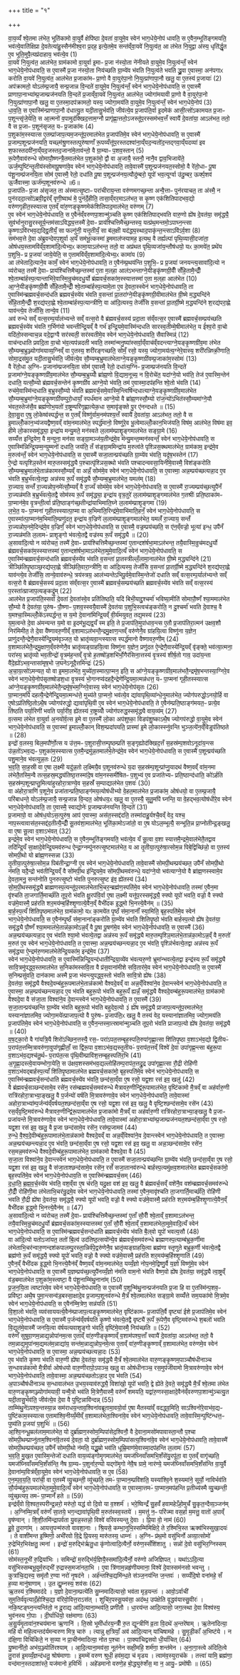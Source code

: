 +++
title = "१"

+++


  
वा॒य॒व्यँ॑ श्वे॒तमा ल॑भेत॒ भूति॑कामो वा॒युर्वै क्षेपि॑ष्ठा दे॒वता॑ वा॒युमे॒व स्वेन॑ भाग॒धेये॒नोप॑ धावति॒ स ए॒वैन॒म्भूति॑ङ्गमयति॒ भव॑त्ये॒वाति॑क्षिप्रा दे॒वतेत्या॑हु॒स्सैन॑मीश्व॒रा प्र॒दह॒ इत्ये॒तमे॒व सन्त॑व्ँवा॒यवे॑ नि॒युत्व॑त॒ आ ल॑भेत नि॒युद्वा अ॑स्य॒ धृति॑र्द्धृ॒त ए॒व भूति॒मुपै॒त्यप्र॑दाहाय॒ भव॑त्ये॒व (1)  
वा॒यवे॑ नि॒युत्व॑त॒ आल॑भेत॒ ग्राम॑कामो वा॒युर्वा इ॒माᳶ प्र॒जा न॑स्यो॒ता ने॑नीयते वा॒युमे॒व नि॒युत्व॑न्तँ॒ स्वेन॑ भाग॒धेये॒नोप॑धावति॒ स ए॒वास्मै॑ प्र॒जा न॑स्यो॒ता निय॑च्छति ग्रा॒म्ये॑व भ॑वति नि॒युत्व॑ते भवति द्ध्रु॒वा ए॒वास्मा॒ अन॑पगाᳵ करोति वा॒यवे॑ नि॒युत्व॑त॒ आल॑भेत प्र॒जाका॑मᳶ प्रा॒णो वै वा॒युर॑पा॒नो नि॒युत्प्रा॑णापा॒नौ खलु॒ वा ए॒तस्य॑ प्र॒जायाः॑ (2)  
अप॑क्रामतो॒ योऽल॑म्प्र॒जायै॒ सन्प्र॒जान्न वि॒न्दते॑ वा॒युमे॒व नि॒युत्व॑न्तँ॒ स्वेन॑ भाग॒धेये॒नोप॑धावति॒ स ए॒वास्मै॑ प्राणापा॒नाभ्या॑म्प्र॒जाम्प्रज॑नयति वि॒न्दते॑ प्र॒जाव्ँवा॒यवे॑ नि॒युत्व॑त॒ आल॑भेत॒ ज्योगा॑मयावी प्रा॒णो वै वा॒युर॑पा॒नो नि॒युत्प्रा॑णापा॒नौ खलु॒ वा ए॒तस्मा॒दप॑क्रामतो॒ यस्य॒ ज्योगा॒मय॑ति वा॒युमे॒व नि॒युत्व॑न्तँ॒ स्वेन॑ भाग॒धेये॒नोप॑ (3)  
धा॒व॒ति॒ स ए॒वास्मि॑न्प्राणापा॒नौ द॑धात्यु॒त यदी॒तासु॒र्भव॑ति॒ जीव॑त्ये॒व प्र॒जाप॑ति॒र्वा इ॒दमेक॑ आसी॒त्सो॑ऽकामयत प्र॒जाᳶ प॒शून्त्सृ॑जे॒येति॒ स आ॒त्मनो॑ व॒पामुद॑क्खिद॒त्ताम॒ग्नौ प्रागृ॑ह्णा॒त्ततो॒ऽजस्तू॑प॒रस्सम॑भव॒त्तँ स्वायै॑ दे॒वता॑या॒ आऽल॑भत॒ ततो॒ वै स प्र॒जाᳶ प॒शून॑सृजत॒ यᳶ प्र॒जाका॑मः (4)  
प॒शुका॑म॒स्स्यात्स ए॒तम्प्रा॑जाप॒त्यम॒जन्तू॑प॒रमाल॑भेत प्र॒जाप॑तिमे॒व स्वेन॑ भाग॒धेये॒नोप॑धावति॒ स ए॒वास्मै॑ प्र॒जाम्प॒शून्प्रज॑नयति॒ यच्छ्म॑श्रु॒णस्तत्पुरु॑षाणाँ रू॒पय्यँत्तू॑प॒रस्तदश्वा॑ना॒य्ँयद॒न्यतो॑द॒न्तद्गवा॒य्ँयदव्या॑ इव श॒फास्तदवी॑ना॒य्ँयद॒जस्तद॒जाना॑मे॒ताव॑न्तो॒ वै ग्रा॒म्याᳶ प॒शव॒स्तान् (5)  
रू॒पेणै॒वाव॑रुन्धे सोमापौ॒ष्णन्त्रै॒तमाल॑भेत प॒शुका॑मो॒ द्वौ वा अ॒जायै॒ स्तनौ॒ नानै॒व द्वाव॒भिजाये॑ते॒ ऊर्ज॒म्पुष्टि॑न्तृ॒तीय॑स्सोमापू॒षणा॑वे॒व स्वेन॑ भाग॒धेये॒नोप॑धावति॒ तावे॒वास्मै॑ प॒शून्प्रज॑नयत॒स्सोमो॒ वै रे॑तो॒धाᳶ पू॒षा प॑शू॒नाम्प्र॑जनयि॒ता सोम॑ ए॒वास्मै॒ रेतो॒ दधा॑ति पू॒षा प॒शून्प्रज॑नय॒त्यौदु॑म्बरो॒ यूपो॑ भव॒त्यूर्ग्वा उ॑दु॒म्बर॒ ऊर्क्प॒शव॑ ऊ॒र्जैवास्मा॒ ऊर्ज॑म्प॒शूनव॑रुन्धे ॥6॥  
प्र॒जाप॑तिᳶ प्र॒जा अ॑सृजत॒ ता अ॑स्मात्सृ॒ष्टाᳶ परा॑चीराय॒न्ता वरु॑णमगच्छ॒न्ता अन्वै॒त्ताᳶ पुन॑रयाचत॒ ता अ॑स्मै॒ न पुन॑रददा॒त्सो॑ऽब्रवी॒द्वर॑व्ँ वृणी॒ष्वाथ॑ मे॒ पुन॑र्दे॒हीति॒ तासा॒व्ँवर॒माऽल॑भत॒ स कृ॒ष्ण एक॑शितिपादभव॒द्यो वरु॑णगृहीत॒स्स्यात्स ए॒तव्ँ वा॑रु॒णङ्कृ॒ष्णमेक॑शितिपाद॒माल॑भेत॒ वरु॑णम् (7)  
ए॒व स्वेन॑ भाग॒धेये॒नोप॑धावति॒ स ए॒वैन॑व्ँवरुणपा॒शान्मु॑ञ्चति कृ॒ष्ण एक॑शितिपाद्भवति वारु॒णो ह्ये॑ष दे॒वत॑या॒ समृ॑द्ध्यै॒ सुव॑र्भानुरासु॒रस्सूर्य॒न्तम॑साऽविद्ध्य॒त्तस्मै॑ दे॒वाᳶ प्राय॑श्चित्तिमैच्छ॒न्तस्य॒ यत्प्र॑थ॒मन्तमो॒ऽपाघ्न॒न्त्सा कृ॒ष्णाऽवि॑रभव॒द्यद्द्वि॒तीयँ॒ सा फल्गु॑नी॒ यत्तृ॒तीयँ॒ सा ब॑ल॒क्षी यद॑द्ध्य॒स्थाद॒पाकृ॑न्त॒न्त्साऽवि॑ऽर्व॒शा (8)  
सम॑भव॒त्ते दे॒वा अ॑ब्रुवन्देवप॒शुर्वा अ॒यँ सम॑भू॒त्कस्मा॑ इ॒ममाल॑प्स्यामह॒ इत्यथ॒ वै तर्ह्यल्पा॑ पृथि॒व्यासी॒दजा॑ता॒ ओष॑धय॒स्तामवि॑व्ँव॒शामा॑दि॒त्येभ्य॒ᳵ कामा॒याऽल॑भन्त॒ ततो॒ वा अप्र॑थत पृथि॒व्यजा॑य॒न्तौष॑धयो॒ यᳵ का॒मये॑त॒ प्रथे॑य प॒शुभि॒ᳶ प्र प्र॒जया॑ जाये॒येति॒ स ए॒तामवि॑व्ँव॒शामा॑दि॒त्येभ्य॒ᳵ कामा॑य (9)  
आ ल॑भेतादि॒त्याने॒व कामँ॒ स्वेन॑ भाग॒धेये॒नोप॑धावति॒ त ए॒वैन॑म्प्र॒थय॑न्ति प॒शुभि॒ᳶ प्र प्र॒जया॑ जनयन्त्य॒सावा॑दि॒त्यो न व्य॑रोचत॒ तस्मै॑ दे॒वाᳶ प्राय॑श्चित्तिमैच्छ॒न्तस्मा॑ ए॒ता म॒ल्‌हा आल॑ऽभन्ताग्ने॒यीङ्कृ॑ष्णग्री॒वीँ सँ॑हि॒तामै॒न्द्रीँ श्वे॒ताम्बा॑र्हस्प॒त्यान्ताभि॑रे॒वास्मि॒न्रुच॑मदधु॒र्यो ब्र॑ह्मवर्च॒सका॑म॒स्स्यात्तस्मा॑ ए॒ता म॒ल्‌हा आल॑भेत (10)  
आ॒ग्ने॒यीङ्कृ॑ष्णग्री॒वीँ सँ॑हि॒तामै॒न्द्रीँ श्वे॒ताम्बा॑र्हस्प॒त्यामे॒ता ए॒व दे॒वता॒स्स्वेन॑ भाग॒धेये॒नोप॑धावति॒ ता ए॒वास्मि॑न्ब्रह्मवर्च॒सन्द॑धति ब्रह्मवर्च॒स्ये॑व भ॑वति व॒सन्ता॑ प्रा॒तरा॑ग्ने॒यीङ्कृ॑ष्णग्री॒वीमाल॑भेत ग्री॒ष्मे म॒द्ध्यन्दि॑ने सँहि॒तामै॒न्द्रीँ श॒रद्य॑परा॒ह्णे श्वे॒ताम्बा॑र्हस्प॒त्यान्त्रीणि॒ वा आ॑दि॒त्यस्य॒ तेजाँ॑सि व॒सन्ता॑ प्रा॒तर्ग्री॒ष्मे म॒द्ध्यन्दि॑ने श॒रद्य॑परा॒ह्णे याव॑न्त्ये॒व तेजाँ॑सि॒ तान्ये॒व (11)  
अव॑ रुन्धे सव्ँ वत्स॒रम्प॒र्याल॑भ्यन्ते सव्ँ वत्स॒रो वै ब्र॑ह्मवर्च॒सस्य॑ प्रदा॒ता स॑व्ँवत्स॒र ए॒वास्मै॑ ब्रह्मवर्च॒सम्प्रय॑च्छति ब्रह्मवर्च॒स्ये॑व भ॑वति ग॒र्भिण॑यो भवन्तीन्द्रि॒यव्ँ वै गर्भ॑ इन्द्रि॒यमे॒वास्मि॑न्दधति सारस्व॒तीम्मे॒षीमाल॑भेत॒ य ई॑श्व॒रो वा॒चो वदि॑तो॒स्सन्वाच॒न्न वदे॒द्वाग्वै सर॑स्वती॒ सर॑स्वतीमे॒व स्वेन॑ भाग॒धेये॒नोप॑धावति॒ सैवास्मिन्न्॑ (12)  
वाच॑न्दधाति प्रवदि॒ता वा॒चो भ॑व॒त्यप॑न्नदती भवति॒ तस्मा॑न्मनु॒ष्या॑स्सर्वा॒व्ँवाच॑व्ँवदन्त्याग्ने॒यङ्कृ॒ष्णग्री॑व॒मा ल॑भेत सौ॒म्यम्ब॒भ्रुञ्ज्योगा॑मयाव्य॒ग्निव्ँ वा ए॒तस्य॒ शरी॑रङ्गच्छति॒ सोमँ॒ रसो॒ यस्य॒ ज्योगा॒मय॑त्य॒ग्नेरे॒वास्य॒ शरी॑रन्निष्क्री॒णाति॒ सोमा॒द्रस॑मु॒त यदी॒तासु॒र्भव॑ति॒ जीव॑त्ये॒व सौ॒म्यम्ब॒भ्रुमाल॑भेताग्ने॒यङ्कृ॒ष्णग्री॑वम्प्र॒जाका॑म॒स्सोमः॑ (13)  
वै रे॑तो॒धा अ॒ग्निᳶ प्र॒जाना॑म्प्रजनयि॒ता सोम॑ ए॒वास्मै॒ रेतो॒ दधा॑त्य॒ग्निᳶ प्र॒जाम्प्रज॑नयति वि॒न्दते॑ प्र॒जामा॑ग्ने॒यङ्कृ॒ष्णग्री॑व॒माल॑भेत सौ॒म्यम्ब॒भ्रुय्योँ ब्रा॑ह्म॒णो वि॒द्याम॒नूच्य॒ न वि॒रोचे॑त॒ यदा॑ग्ने॒यो भव॑ति॒ तेज॑ ए॒वास्मि॒न्तेन॑ दधाति॒ यत्सौ॒म्यो ब्र॑ह्मवर्च॒सन्तेन॑ कृ॒ष्णग्री॑व आग्ने॒यो भ॑वति॒ तम॑ ए॒वास्मा॒दप॑हन्ति श्वे॒तो भ॑वति (14)  
रुच॑मे॒वास्मि॑न्दधाति ब॒भ्रुस्सौ॒म्यो भ॑वति ब्रह्मवर्च॒समे॒वास्मि॒न्त्विषि॑न्दधात्याग्ने॒यङ्कृ॒ष्णग्री॑व॒माल॑भेत सौ॒म्यम्ब॒भ्रुमा॑ग्ने॒यङ्कृ॒ष्णग्री॑वम्पुरो॒धायाँ॒ स्पर्ध॑मान आग्ने॒यो वै ब्रा॑ह्म॒णस्सौ॒म्यो रा॑ज॒न्यो॑ऽभित॑स्सौ॒म्यमा॑ग्ने॒यौ भ॑वत॒स्तेज॑सै॒व ब्रह्म॑णोभ॒यतो॑ रा॒ष्ट्रम्परि॑गृह्णात्येक॒धा स॒मावृ॑ङ्क्ते पु॒र ए॑नन्दधते ॥ (15)  
दे॒वा॒सु॒रा ए॒षु लो॒केष्व॑स्पर्द्धन्त॒ स ए॒तव्ँ विष्णु॑र्वाम॒नम॑पश्य॒त्तँ स्वायै॑ दे॒वता॑या॒ आऽल॑भत॒ ततो॒ वै स इ॒माल्लोँ॒कान॒भ्य॑जयद्वैष्ण॒वव्ँ वा॑म॒नमाल॑भेत॒ स्पर्द्ध॑मानो॒ विष्णु॑रे॒व भू॒त्वेमाल्लोँ॒कान॒भिज॑यति॒ विष॑म॒ आल॑भेत॒ विष॑मा इव॒ हीमे लो॒कास्समृ॑द्ध्या॒ इन्द्रा॑य मन्यु॒मते॒ मन॑स्वते ल॒लाम॑म्प्राशॄ॒ङ्गमाल॑भेत सङ्ग्रा॒मे (16)  
सय्यँ॑त्त इन्द्रि॒येण॒ वै म॒न्युना॒ मन॑सा सङ्ग्रा॒मञ्ज॑य॒तीन्द्र॑मे॒व म॑न्यु॒मन्त॒म्मन॑स्वन्तँ॒ स्वेन॑ भाग॒धेये॒नोप॑धावति॒ स ए॒वास्मि॑न्निन्द्रि॒यम्म॒न्युम्मनो॑ दधाति॒ जय॑ति॒ तँ स॑ङ्ग्रा॒ममिन्द्रा॑य म॒रुत्व॑ते पृश्ञिस॒क्थमाल॑भेत॒ ग्राम॑काम॒ इन्द्र॑मे॒व म॒रुत्व॑न्तँ॒ स्वेन॑ भाग॒धेये॒नोप॑धावति॒ स ए॒वास्मै॑ सजा॒तान्प्रय॑च्छति ग्रा॒म्ये॑व भ॑वति॒ यदृ॑ष॒भस्तेन॑ (17)  
ऐ॒न्द्रो यत्पृश्ञि॒स्तेन॑ मारु॒तस्समृ॑द्ध्यै प॒श्चात्पृ॑श्ञिस॒क्थो भ॑वति पश्चादन्ववसा॒यिनी॑मे॒वास्मै॒ विश॑ङ्करोति सौ॒म्यम्ब॒भ्रुमाल॑भे॒तान्न॑कामस्सौ॒म्यव्ँ वा अन्नँ॒ सोम॑मे॒व स्वेन॑ भाग॒धेये॒नोप॑धावति॒ स ए॒वास्मा॒ अन्न॒म्प्रय॑च्छत्यन्ना॒द ए॒व भ॑वति ब॒भ्रुर्भ॑वत्ये॒तद्वा अन्न॑स्य रू॒पँ समृ॑द्ध्यै सौ॒म्यम्ब॒भ्रुमाल॑भेत॒ यमल॑म् (18)  
रा॒ज्याय॒ सन्तँ॑ रा॒ज्यन्नोप॒नमे॑त्सौ॒म्यव्ँ वै रा॒ज्यँ सोम॑मे॒व स्वेन॑ भाग॒धेये॒नोप॑धावति॒ स ए॒वास्मै॑ रा॒ज्यम्प्रय॑च्छ॒त्युपै॑नँ रा॒ज्यन्न॑मति ब॒भ्रुर्भ॑वत्ये॒तद्वै सोम॑स्य रू॒पँ समृ॑द्ध्या॒ इन्द्रा॑य वृत्र॒तुरे॑ ल॒लाम॑म्प्राशृ॒ङ्गमाल॑भेत ग॒तश्रीः॑ प्रति॒ष्ठाका॑मᳶ पा॒प्मान॑मे॒व वृ॒त्रन्ती॒र्त्वा प्र॑ति॒ष्ठाङ्ग॑च्छ॒तीन्द्रा॑याभिमाति॒घ्ने ल॒लाम॑म्प्राशृ॒ङ्गमा (19)  
ल॒भे॒त॒ यᳶ पा॒प्मना॑ गृही॒तस्स्यात्पा॒प्मा वा अ॒भिमा॑ति॒रिन्द्र॑मे॒वाभि॑माति॒हनँ॒ स्वेन॑ भाग॒धेये॒नोप॑धावति॒ स ए॒वास्मा॑त्पा॒प्मान॑म॒भिमा॑ति॒म्प्रणु॑दत॒ इन्द्रा॑य व॒ज्रिणे॑ ल॒लाम॑म्प्राशृ॒ङ्गमाल॑भेत॒ यमलँ॑ रा॒ज्याय॒ सन्तँ॑ रा॒ज्यन्नोप॒नमे॒दिन्द्र॑मे॒व व॒ज्रिणँ॒ स्वेन॑ भाग॒धेये॒नोप॑धावति॒ स ए॒वास्मै॒ वज्र॒म्प्रय॑च्छति॒ स ए॑न॒व्ँवज्रो॒ भूत्या॑ इन्ध॒ उपै॑नँ रा॒ज्यन्न॑मति ल॒लामᳶ॑ प्राशृ॒ङ्गो भ॑वत्ये॒तद्वै वज्र॑स्य रू॒पँ समृ॑द्ध्यै ॥ (20)  
अ॒सावा॑दि॒त्यो न व्य॑रोचत॒ तस्मै॑ दे॒वाᳶ प्राय॑श्चित्तिमैच्छ॒न्तस्मा॑ ए॒तान्दश॑र्षभा॒माऽल॑भन्त॒ तयै॒वास्मि॒न्रुच॑मदधु॒र्यो ब्र॑ह्मवर्च॒सका॑म॒स्स्यात्तस्मा॑ ए॒तान्दश॑र्षभा॒माऽल॑भेता॒मुमे॒वादि॒त्यँ स्वेन॑ भाग॒धेये॒नोप॑धावति॒ स ए॒वास्मि॑न्ब्रह्मवर्च॒सन्द॑धाति ब्रह्मवर्च॒स्ये॑व भ॑वति व॒सन्ता॑ प्रा॒तस्त्रील्लँ॒लामा॒नाल॑भेत ग्री॒ष्मे म॒द्ध्यन्दि॑ने (21)  
त्रीञ्छि॑तिपृ॒ष्ठाञ्छ॒रद्य॑परा॒ह्णे त्रीञ्छि॑ति॒वारा॒न्त्रीणि॒ वा आ॑दि॒त्यस्य॒ तेजाँ॑सि व॒सन्ता॑ प्रा॒तर्ग्री॒ष्मे म॒द्ध्यन्दि॑ने श॒रद्य॑परा॒ह्णे याव॑न्त्ये॒व तेजाँ॑सि॒ तान्ये॒वाव॑रुन्धे॒ त्रय॑स्त्रय॒ आल॑भ्यन्तेऽभिपू॒र्वमे॒वास्मि॒न्तेजो॑ दधाति सव्ँ वत्स॒रम्प॒र्याल॑भ्यन्ते सव्ँ वत्स॒रो वै ब्र॑ह्मवर्च॒सस्य॑ प्रदा॒ता स॑व्ँवत्स॒र ए॒वास्मै॑ ब्रह्मवर्च॒सम्प्रय॑च्छति ब्रह्मवर्च॒स्ये॑व भ॑वति सव्ँ वत्स॒रस्य॑ प॒रस्ता॑त्प्राजाप॒त्यङ्कद्रु॑म् (22)  
आल॑भेत प्र॒जाप॑ति॒स्सर्वा॑ दे॒वता॑ दे॒वता॑स्वे॒व प्रति॑तिष्ठति॒ यदि॑ बिभी॒याद्दु॒श्चर्मा॑ भविष्या॒मीति॑ सोमापौ॒ष्णँ श्या॒ममाल॑भेत सौ॒म्यो वै दे॒वत॑या॒ पुरु॑षᳶ पौ॒ष्णाᳶ प॒शव॒स्स्वयै॒वास्मै॑ दे॒वत॑या प॒शुभि॒स्त्वच॑ङ्करोति॒ न दु॒श्चर्मा॑ भवति दे॒वाश्च॒ वै य॒मश्चा॒स्मिल्लोँ॒के॑ऽस्पर्द्धन्त॒ स य॒मो दे॒वाना॑मिन्द्रि॒यव्ँ वी॒र्य॑मयुवत॒ तद्य॒मस्य॑ (23)  
य॒म॒त्वन्ते दे॒वा अ॑मन्यन्त य॒मो वा इ॒दम॑भू॒द्यद्व॒यँ स्म इति॒ ते प्र॒जाप॑ति॒मुपा॑धाव॒न्त्स ए॒तौ प्र॒जाप॑तिरा॒त्मन॑ उक्षव॒शौ निर॑मिमीत॒ ते दे॒वा वै॑ष्णावरु॒णीव्ँ व॒शामाऽल॑भन्तै॒न्द्रमु॒क्षाण॒न्तव्ँ वरु॑णेनै॒व ग्रा॑हयि॒त्वा विष्णु॑ना य॒ज्ञेन॒ प्राणु॑दन्तै॒न्द्रेणै॒वास्ये॑न्द्रि॒यम॑वृञ्जत॒ यो भ्रातृ॑व्यवा॒न्त्स्यात्स स्पर्द्ध॑मानो वैष्णावरु॒णीम् (24)  
व॒शामाल॑भेतै॒न्द्रमु॒क्षाण॒व्ँवरु॑णेनै॒व भ्रातृ॑व्यङ्ग्राहयि॒त्वा विष्णु॑ना य॒ज्ञेन॒ प्रणु॑दत ऐ॒न्द्रेणै॒वास्ये॑न्द्रि॒यव्ँ वृ॑ङ्क्ते॒ भव॑त्या॒त्मना॒ परा॑स्य॒ भ्रातृ॑व्यो भव॒तीन्द्रो॑ वृ॒त्रम॑ह॒न्तव्ँ वृ॒त्रो ह॒तष्षो॑ड॒शभि॑र्भो॒गैर॑सिना॒त्तस्य॑ वृ॒त्रस्य॑ शीर्ष॒तो गाव॒ उदा॑य॒न्ता वै॑दे॒ह्यो॑ऽभव॒न्तासा॑मृष॒भो ज॒घनेऽनूदै॒त्तमिन्द्रः॑ (25)  
अ॒चा॒य॒त्सो॑ऽमन्यत॒ यो वा इ॒ममा॒लभे॑त॒ मुच्ये॑ता॒स्मात्पा॒प्मन॒ इति॒ स आ॑ग्ने॒यङ्कृ॒ष्णग्री॑व॒माल॑भतै॒न्द्रमृ॑ष॒भन्तस्या॒ग्निरे॒व स्वेन॑ भाग॒धेये॒नोप॑सृतष्षोडश॒धा वृ॒त्रस्य॑ भो॒गानप्य॑दहदै॒न्द्रेणे॑न्द्रि॒यमा॒त्मन्न॑धत्त॒ यᳶ पा॒प्मना॑ गृही॒तस्स्यात्स आ॑ग्ने॒यङ्कृ॒ष्णग्री॑व॒माल॑भेतै॒न्द्रमृ॑ष॒भम॒ग्निरे॒वास्य॒ स्वेन॑ भाग॒धेये॒नोप॑सृतः (26)  
पा॒प्मान॒मपि॑ दहत्यै॒न्द्रेणे॑न्द्रि॒यमा॒त्मन्ध॑त्ते॒ मुच्य॑ते पा॒प्मनो॒ भव॑त्ये॒व द्या॑वापृथि॒व्या॑न्धे॒नुमाल॑भेत॒ ज्योग॑परुद्धो॒ऽनयो॒र्हि वा ए॒षोऽप्र॑तिष्ठि॒तोऽथै॒ष ज्योगप॑रुद्धो॒ द्यावा॑पृथि॒वी ए॒व स्वेन॑ भाग॒धेये॒नोप॑धावति॒ ते ए॒वैन॑म्प्रति॒ष्ठाङ्ग॑मयत॒ᳶ प्रत्ये॒व ति॑ष्ठति पर्या॒रिणी॑ भवति पर्या॒रीव॒ ह्ये॑तस्य॑ रा॒ष्ट्रय्योँ ज्योग॑परुद्ध॒स्समृ॑द्ध्यै वाय॒व्य॑म् (27)  
व॒त्समा ल॑भेत वा॒युर्वा अ॒नयो॑र्व॒त्स इ॒मे वा ए॒तस्मै॑ लो॒का अप॑शुष्का॒ विडप॑शु॒ष्काऽथै॒ष ज्योगप॑रुद्धो वा॒युमे॒व स्वेन॑ भाग॒धेये॒नोप॑धावति॒ स ए॒वास्मा॑ इ॒माल्लोँ॒कान्‌ विश॒म्प्रदा॑पयति॒ प्रास्मा॑ इ॒मे लो॒कास्स्नु॑वन्ति भुञ्ज॒त्ये॑न॒व्ँविडुप॑तिष्ठते ॥ (28)  
इन्द्रो॑ व॒लस्य॒ बिल॒मपौ॑र्णो॒त्स य उ॑त्त॒मᳶ प॒शुरासी॒त्तम्पृ॒ष्ठम्प्रति॑ स॒ङ्गृह्योद॑क्खिद॒त्तँ स॒हस्र॑म्प॒शवोऽनूदा॑य॒न्त्स उ॑न्न॒तो॑ऽभव॒द्यᳶ प॒शुका॑म॒स्स्यात्स ए॒तमै॒न्द्रमु॑न्न॒तमाल॑भे॒तेन्द्र॑मे॒व स्वेन॑ भाग॒धेये॒नोप॑धावति॒ स ए॒वास्मै॑ प॒शून्प्रय॑च्छति पशु॒माने॒व भ॑वत्युन्न॒तः (29)  
भ॒व॒ति॒ सा॒ह॒स्री वा ए॒षा ल॒क्ष्मी यदु॑न्न॒तो ल॒क्ष्मियै॒व प॒शूनव॑रुन्धे य॒दा स॒हस्र॑म्प॒शून्प्रा॑प्नु॒यादथ॑ वैष्ण॒वव्ँ वा॑म॒नमा ल॑भेतै॒तस्मि॒न्वै तत्स॒हस्र॒मद्ध्य॑तिष्ठ॒त्तस्मा॑दे॒ष वा॑म॒नस्समी॑षितᳶ प॒शुभ्य॑ ए॒व प्रजा॑तेभ्यᳶ प्रति॒ष्ठान्द॑धाति॒ को॑ऽर्हति स॒हस्र॑म्प॒शून्प्राप्तु॒मित्या॑हुरहोरा॒त्राण्ये॒व स॒हस्रँ॑ स॒म्पाद्याल॑भेत प॒शवः॑ (30)  
वा अ॑होरा॒त्राणि॑ प॒शूने॒व प्रजा॑तान्प्रति॒ष्ठाङ्ग॑मय॒त्योष॑धीभ्यो वे॒हत॒माल॑भेत प्र॒जाका॑म॒ ओष॑धयो॒ वा ए॒तम्प्र॒जायै॒ परि॑बाधन्ते॒ योऽल॑म्प्र॒जायै॒ सन्प्र॒जान्न वि॒न्दत॒ ओष॑धय॒ᳵ खलु॒ वा ए॒तस्यै॒ सूतु॒मपि॑ घ्नन्ति॒ या वे॒हद्भव॒त्योष॑धीरे॒व स्वेन॑ भाग॒धेये॒नोप॑धावति॒ ता ए॒वास्मै॒ स्वाद्योनेः॑ प्र॒जाम्प्रज॑नयन्ति वि॒न्दते॑ (31)  
प्र॒जामापो॒ वा ओष॑ध॒योऽस॒त्पुरु॑ष॒ आप॑ ए॒वास्मा॒ अस॑त॒स्सद्द॑दति॒ तस्मा॑दाहु॒र्यश्चै॒वव्ँ वेद॒ यश्च॒ नाप॒स्त्वावास॑त॒स्सद्द॑द॒तीत्यै॒न्द्रीँ सू॒तव॑शा॒माल॑भेत॒ भूति॑का॒मोऽजा॑तो॒ वा ए॒ष योऽल॒म्भूत्यै॒ सन्भूति॒न्न प्रा॒प्नोतीन्द्र॒ङ्खलु॒ वा ए॒षा सू॒त्वा व॒शाऽभ॑वत् (32)  
इन्द्र॑मे॒व स्वेन॑ भाग॒धेये॒नोप॑धावति॒ स ए॒वैन॒म्भूति॑ङ्गमयति॒ भव॑त्ये॒व यँ सू॒त्वा व॒शा स्यात्तमै॒न्द्रमे॒वाल॑भेतै॒तद्वाव तदि॑न्द्रि॒यँ सा॒क्षादे॒वेन्द्रि॒यमव॑रुन्ध ऐन्द्रा॒ग्नम्पु॑नरुत्सृ॒ष्टमाल॑भेत॒ य आ तृ॒तीया॒त्पुरु॑षा॒त्सोम॒न्न पिबे॒द्विच्छि॑न्नो॒ वा ए॒तस्य॑ सोमपी॒थो यो ब्रा॑ह्म॒णस्सन्ना (33)  
तृ॒तीया॒त्पुरु॑षा॒त्सोम॒न्न पिब॑तीन्द्रा॒ग्नी ए॒व स्वेन॑ भाग॒धेये॒नोप॑धावति॒ तावे॒वास्मै॑ सोमपी॒थम्प्रय॑च्छत॒ उपै॑नँ सोमपी॒थो न॑मति॒ यदै॒न्द्रो भव॑तीन्द्रि॒यव्ँ वै सो॑मपी॒थ इ॑न्द्रि॒यमे॒व सो॑मपी॒थमव॑रुन्धे॒ यदा॑ग्ने॒यो भव॑त्याग्ने॒यो वै ब्रा॑ह्म॒णस्स्वामे॒व दे॒वता॒मनु॒ सन्त॑नोति पुनरुत्सृ॒ष्टो भ॑वति पुनरुत्सृ॒ष्ट इ॑व॒ ह्ये॑तस्य॑ (34)  
सो॒म॒पी॒थस्समृ॑द्ध्यै ब्राह्मणस्प॒त्यन्तू॑प॒रमाल॑भेताभि॒चर॒न्ब्रह्म॑ण॒स्पति॑मे॒व स्वेन॑ भाग॒धेये॒नोप॑धावति॒ तस्मा॑ ए॒वैन॒मा वृ॑श्चति ता॒जगार्ति॒मार्च्छ॑ति तूप॒रो भ॑वति क्षु॒रप॑वि॒र्वा ए॒षा ल॒क्ष्मी यत्तू॑प॒रस्समृ॑द्ध्यै॒ स्फ्यो यूपो॑ भवति॒ वज्रो॒ वै स्फ्यो वज्र॑मे॒वास्मै॒ प्रह॑रति शर॒मय॑म्ब॒र्हिश्शृ॒णात्ये॒वैन॒व्ँ वैभी॑दक इ॒द्ध्मो भि॒नत्त्ये॒वैन॑म् ॥ (35)  
बा॒र्ह॒स्प॒त्यँ शि॑तिपृ॒ष्ठमाल॑भेत॒ ग्राम॑कामो॒ यᳵ का॒मये॑त पृ॒ष्ठँ स॑मा॒नानाँ॑ स्या॒मिति॒ बृह॒स्पति॑मे॒व स्वेन॑ भाग॒धेये॒नोप॑धावति॒ स ए॒वैन॑म्पृ॒ष्ठँ स॑मा॒नाना॑ङ्करोति ग्रा॒म्ये॑व भ॑वति शितिपृ॒ष्ठो भ॑वति बार्हस्प॒त्यो ह्ये॑ष दे॒वत॑या॒ समृ॑द्ध्यै पौ॒ष्णँ श्या॒ममाल॑भे॒तान्न॑का॒मोऽन्न॒व्ँ वै पू॒षा पू॒षण॑मे॒व स्वेन॑ भाग॒धेये॒नोप॑धावति॒ स ए॒वास्मै॑ (36)  
अन्न॒म्प्रय॑च्छत्यन्ना॒द ए॒व भ॑वति श्या॒मो भ॑वत्ये॒तद्वा अन्न॑स्य रू॒पँ समृ॑द्ध्यै मारु॒तम्पृश्ञि॒माल॑भे॒तान्न॑का॒मोऽन्न॒व्ँ वै म॒रुतो॑ म॒रुत॑ ए॒व स्वेन॑ भाग॒धेये॒नोप॑धावति॒ त ए॒वास्मा॒ अन्न॒म्प्रय॑च्छन्त्यन्ना॒द ए॒व भ॑वति॒ पृश्ञि॑र्भवत्ये॒तद्वा अन्न॑स्य रू॒पँ समृ॑द्ध्या ऐ॒न्द्रम॑रु॒णमाल॑भेतेन्द्रि॒यका॑म॒ इन्द्र॑मे॒व (37)  
स्वेन॑ भाग॒धेये॒नोप॑धावति॒ स ए॒वास्मि॑न्निन्द्रि॒यन्द॑धातीन्द्रिया॒व्ये॑व भ॑वत्यरु॒णो भ्रूमा॑न्भवत्ये॒तद्वा इन्द्र॑स्य रू॒पँ समृ॑द्ध्यै सावि॒त्रमु॑पद्ध्व॒स्तमाल॑भेत स॒निका॑मस्सवि॒ता वै प्र॑स॒वाना॑मीशे सवि॒तार॑मे॒व स्वेन॑ भाग॒धेये॒नोप॑धावति॒ स ए॒वास्मै॑ स॒निम्प्रसु॑वति॒ दान॑कामा अस्मै प्र॒जा भ॑वन्त्युपद्ध्व॒स्तो भ॑वति सावि॒त्रो ह्ये॑षः (38)  
दे॒वत॑या॒ समृ॑द्ध्यै वैश्वदे॒वम्ब॑हुरू॒पमाल॑भे॒तान्न॑कामो वैश्वदे॒वव्ँ वा अन्न॒व्ँविश्वा॑ने॒व दे॒वान्त्स्वेन॑ भाग॒धेये॒नोप॑धावति॒ त ए॒वास्मा॒ अन्न॒म्प्रय॑च्छन्त्यन्ना॒द ए॒व भ॑वति बहुरू॒पो भ॑वति बहुरू॒पँ ह्यन्नँ॒ समृ॑द्ध्यै वैश्वदे॒वम्ब॑हुरू॒पमाल॑भेत॒ ग्राम॑कामो वैश्वदे॒वा वै स॑जा॒ता विश्वा॑ने॒व दे॒वान्त्स्वेन॑ भाग॒धेये॒नोप॑धावति॒ त ए॒वास्मै॑ (39)  
स॒जा॒तान्प्रय॑च्छन्ति ग्रा॒म्ये॑व भ॑वति बहुरू॒पो भ॑वति बहुदेव॒त्यो ३॑ ह्ये॑ष समृ॑द्ध्यै प्राजाप॒त्यन्तू॑प॒रमाल॑भेत॒ यस्याना॑ज्ञातमिव॒ ज्योगा॒मये॑त्प्राजाप॒त्यो वै पुरु॑षᳶ प्र॒जाप॑ति॒ᳵ खलु॒ वै तस्य॑ वेद॒ यस्याना॑ज्ञातमिव॒ ज्योगा॒मय॑ति प्र॒जाप॑तिमे॒व स्वेन॑ भाग॒धेये॒नोप॑धावति॒ स ए॒वैन॒न्तस्मा॒त्स्रामा॑न्मुञ्चति तूप॒रो भ॑वति प्राजाप॒त्यो ह्ये॑ष दे॒वत॑या॒ समृ॑द्ध्यै ॥ (40)  
व॒ष॒ट्का॒रो वै गा॑यत्रि॒यै शिरो॑ऽच्छिन॒त्तस्यै॒ रस॒ᳶ परा॑ऽपत॒त्तम्बृह॒स्पति॒रुपा॑गृह्णा॒त्सा शि॑तिपृ॒ष्ठा व॒शाऽभ॑व॒द्यो द्वि॒तीयᳶ॑ प॒राप॑त॒त्तम्मि॒त्रावरु॑णा॒वुपा॑गृह्णीताँ॒ सा द्वि॑रू॒पा व॒शाऽभ॑व॒द्यस्तृ॒तीयᳶ॑ प॒राप॑त॒त्तव्ँ विश्वे॑ दे॒वा उपा॑गृह्ण॒न्त्सा ब॑हुरू॒पा व॒शाऽभ॑व॒द्यश्च॑तु॒र्थᳶ प॒राप॑त॒त्स पृ॑थि॒वीम्प्रावि॑श॒त्तम्बृह॒स्पति॑र॒भि (41)  
अ॒गृ॒ह्णा॒दस्त्वे॒वायम्भोगा॒येति॒ स उ॑क्षव॒शस्सम॑भव॒द्यल्लोहि॑तम्प॒राप॑त॒त्तद्रु॒द्र उपा॑गृह्णा॒त्सा रौ॒द्री रोहि॑णी व॒शाऽभ॑वद्बार्हस्प॒त्याँ शि॑तिपृ॒ष्ठामाल॑भेत ब्रह्मवर्च॒सका॑मो॒ बृह॒स्पति॑मे॒व स्वेन॑ भाग॒धेये॒नोप॑धावति॒ स ए॒वास्मि॑न्ब्रह्मवर्च॒सन्द॑धाति ब्रह्मवर्च॒स्ये॑व भ॑वति॒ छन्द॑सा॒व्ँवा ए॒ष रसो॒ यद्व॒शा रस॑ इव॒ खलु॑ (42)  
वै ब्र॑ह्मवर्च॒सञ्छन्द॑सामे॒व रसे॑न॒ रस॑म्ब्रह्मवर्च॒समव॑रुन्धे मैत्रावरु॒णीन्द्वि॑रू॒पामाल॑भेत॒ वृष्टि॑कामो मै॒त्रव्ँ वा अह॑र्वारु॒णी रात्रि॑रहोरा॒त्राभ्या॒ङ्खलु॒ वै प॒र्जन्यो॑ वर्षति मि॒त्रावरु॑णावे॒व स्वेन॑ भाग॒धेये॒नोप॑धावति॒ तावे॒वास्मा॑ अहोरा॒त्राभ्या॑म्प॒र्जन्य॑व्ँवर्षयत॒श्छन्द॑सा॒व्ँवा ए॒ष रसो॒ यद्व॒शा रस॑ इव॒ खलु॒ वै वृष्टि॒श्छन्द॑सामे॒व रसे॑न (43)  
रस॒व्ँवृष्टि॒मव॑रुन्धे मैत्रावरु॒णीन्द्वि॑रू॒पामाल॑भेत प्र॒जाका॑मो मै॒त्रव्ँ वा अह॑र्वारु॒णी रात्रि॑रहोरा॒त्राभ्या॒ङ्खलु॒ वै प्र॒जाᳶ प्रजा॑यन्ते मि॒त्रावरु॑णावे॒व स्वेन॑ भाग॒धेये॒नोप॑धावति॒ तावे॒वास्मा॑ अहोरा॒त्राभ्या॑म्प्र॒जाम्प्रज॑नयत॒श्छन्द॑सा॒व्ँवा ए॒ष रसो॒ यद्व॒शा रस॑ इव॒ खलु॒ वै प्र॒जा छन्द॑सामे॒व रसे॑न॒ रस॑म्प्र॒जामव॑ (44)  
रु॒न्धे॒ वै॒श्व॒दे॒वीम्ब॑हुरू॒पामाल॑भे॒तान्न॑कामो वैश्वदे॒वव्ँ वा अन्न॒व्ँविश्वा॑ने॒व दे॒वान्त्स्वेन॑ भाग॒धेये॒नोप॑धावति॒ त ए॒वास्मा॒ अन्न॒म्प्रय॑च्छन्त्यन्ना॒द ए॒व भ॑वति॒ छन्द॑सा॒व्ँवा ए॒ष रसो॒ यद्व॒शा रस॑ इव॒ खलु॒ वा अन्न॒ञ्छन्द॑सामे॒व रसे॑न॒ रस॒मन्न॒मव॑रुन्धे वैश्वदे॒वीम्ब॑हुरू॒पामाल॑भेत॒ ग्राम॑कामो वैश्वदे॒वा वै (45)  
स॒जा॒ता विश्वा॑ने॒व दे॒वान्त्स्वेन॑ भाग॒धेये॒नोप॑धावति॒ त ए॒वास्मै॑ सजा॒तान्प्रय॑च्छन्ति ग्रा॒म्ये॑व भ॑वति॒ छन्द॑सा॒व्ँवा ए॒ष रसो॒ यद्व॒शा रस॑ इव॒ खलु॒ वै स॑जा॒ताश्छन्द॑सामे॒व रसे॑न॒ रसँ॑ सजा॒तानव॑रुन्धे बार्हस्प॒त्यमु॑क्षव॒शमाल॑भेत ब्रह्मवर्च॒सका॑मो॒ बृह॒स्पति॑मे॒व स्वेन॑ भाग॒धेये॒नोप॑धाव॒ति स ए॒वास्मि॑न्ब्रह्मवर्च॒सम् (46)  
द॒धा॒ति॒ ब्र॒ह्म॒व॒र्च॒स्ये॑व भ॑वति॒ वश॒व्ँवा ए॒ष च॑रति॒ यदु॒क्षा वश॑ इव॒ खलु॒ वै ब्र॑ह्मवर्च॒सव्ँ वशे॑नै॒व वश॑म्ब्रह्मवर्च॒समव॑रुन्धे रौ॒द्रीँ रोहि॑णी॒मा ल॑भेताभि॒चर॑न्रु॒द्रमे॒व स्वेन॑ भाग॒धेये॒नोप॑धावति॒ तस्मा॑ ए॒वैन॒मावृ॑श्चति ता॒जगार्ति॒मार्च्छ॑ति॒ रोहि॑णी भवति रौ॒द्री ह्ये॑षा दे॒वत॑या॒ समृ॑द्ध्यै॒ स्फ्यो यूपो॑ भवति॒ वज्रो॒ वै स्फ्यो वज्र॑मे॒वास्मै॒ प्रह॑रति शर॒मय॑म्ब॒र्हिश्शृ॒णात्ये॒वैन॒व्ँ वैभी॑दक इ॒द्ध्मो भि॒नत्त्ये॒वैन॑म् ॥ (47)  
अ॒सावा॑दि॒त्यो न व्य॑रोचत॒ तस्मै॑ दे॒वाᳶ प्राय॑श्चित्तिमैच्छ॒न्तस्मा॑ ए॒ताँ सौ॒रीँ श्वे॒ताव्ँ व॒शामाऽल॑भन्त॒ तयै॒वास्मि॒न्रुच॑मदधु॒र्यो ब्र॑ह्मवर्च॒सका॑म॒स्स्यात्तस्मा॑ ए॒ताँ सौ॒रीँ श्वे॒ताव्ँ व॒शामाल॑भेता॒मुमे॒वादि॒त्यँ स्वेन॑ भाग॒धेये॒नोप॑धावति॒ स ए॒वास्मि॑न्ब्रह्मवर्च॒सन्द॑धाति ब्रह्मवर्च॒स्ये॑व भ॑वति बै॒ल्‌वो यूपो॑ भवत्य॒सौ (48)  
वा आ॑दि॒त्यो यतोऽजा॑यत॒ ततो॑ बि॒ल्व॑ उद॑तिष्ठ॒त्सयो॑न्ये॒व ब्र॑ह्मवर्च॒समव॑रुन्धे ब्राह्मणस्प॒त्याम्ब॑भ्रुक॒र्णीमा ल॑भेताभि॒चर॑न्वारु॒णन्दश॑कपालम्पु॒रस्ता॒न्निर्व॑पे॒द्वरु॑णेनै॒व भ्रातृ॑व्यङ्ग्राहयि॒त्वा ब्रह्म॑णा स्तृणुते बभ्रुक॒र्णी भ॑वत्ये॒तद्वै ब्रह्म॑णो रू॒पँ समृ॑द्ध्यै॒ स्फ्यो यूपो॑ भवति॒ वज्रो॒ वै स्फ्यो वज्र॑मे॒वास्मै॒ प्रह॑रति शर॒मय॑म्ब॒र्हिश्शृ॒णाति॑ (49)  
ए॒वैन॒व्ँ वैभी॑दक इ॒द्ध्मो भि॒नत्त्ये॒वैन॑व्ँ वैष्ण॒वव्ँ वा॑म॒नमाल॑भेत॒ यय्यँ॒ज्ञो नोप॒नमे॒द्विष्णु॒र्वै य॒ज्ञो विष्णु॑मे॒व स्वेन॑ भाग॒धेये॒नोप॑धावति॒ स ए॒वास्मै॑ य॒ज्ञम्प्रय॑च्छ॒त्युपै॑नय्यँ॒ज्ञो न॑मति वाम॒नो भ॑वति वैष्ण॒वो ह्ये॑ष दे॒वत॑या॒ समृ॑द्ध्यै त्वा॒ष्ट्रव्ँ व॑ड॒बमाल॑भेत प॒शुका॑म॒स्त्वष्टा॒ वै प॑शू॒नाम्मि॑थु॒नाना॑म् (50)  
प्र॒ज॒न॒यि॒ता त्वष्टा॑रमे॒व स्वेन॑ भाग॒धेये॒नोप॑धावति॒ स ए॒वास्मै॑ प॒शून्मि॑थु॒नान्प्रज॑नयति प्र॒जा हि वा ए॒तस्मि॑न्प॒शव॒ᳶ प्रवि॑ष्टा॒ अथै॒ष पुमा॒न्त्सन्व॑ड॒बस्सा॒क्षादे॒व प्र॒जाम्प॒शूनव॑रुन्धे मै॒त्रँ श्वे॒तमाल॑भेत सङ्ग्रा॒मे सय्यँ॑त्ते सम॒यका॑मो मि॒त्रमे॒व स्वेन॑ भाग॒धेये॒नोप॑धावति॒ स ए॒वैन॑म्मि॒त्रेण॒ सन्न॑यति (51)  
वि॒शा॒लो भ॑वति॒ व्यव॑साययत्ये॒वैन॑म्प्राजाप॒त्यङ्कृ॒ष्णमाल॑भेत॒ वृष्टि॑कामᳶ प्र॒जाप॑ति॒र्वै वृष्ट्या॑ ईशे प्र॒जाप॑तिमे॒व स्वेन॑ भाग॒धेये॒नोप॑धावति॒ स ए॒वास्मै॑ प॒र्जन्य॑व्ँवर्षयति कृ॒ष्णो भ॑वत्ये॒तद्वै वृष्ट्यै॑ रू॒पँ रू॒पेणै॒व वृष्टि॒मव॑रुन्धे श॒बलो॑ भवति वि॒द्युत॑मे॒वास्मै॑ जनयि॒त्वा व॑र्षयत्यवाशृ॒ङ्गो भ॑वति॒ वृष्टि॑मे॒वास्मै॒ निय॑च्छति ॥ (52)  
वरु॑णँ सुषुवा॒णम॒न्नाद्य॒न्नोपा॑नम॒त्स ए॒ताव्ँ वा॑रु॒णीङ्कृ॒ष्णाव्ँ व॒शाम॑पश्य॒त्ताँ स्वायै॑ दे॒वता॑या॒ आऽल॑भत॒ ततो॒ वै तम॒न्नाद्य॒मुपा॑नम॒द्यमल॑म॒न्नाद्या॑य॒ सन्त॑म॒न्नाद्य॒न्नोप॒नमे॒त्स ए॒ताव्ँ वा॑रु॒णीङ्कृ॒ष्णाव्ँ व॒शामाल॑भेत॒ वरु॑णमे॒व स्वेन॑ भाग॒धेये॒नोप॑धावति॒ स ए॒वास्मा॒ अन्न॒म्प्रय॑च्छत्यन्ना॒दः (53)  
ए॒व भ॑वति कृ॒ष्णा भ॑वति वारु॒णी ह्ये॑षा दे॒वत॑या॒ समृ॑द्ध्यै मै॒त्रँ श्वे॒तमाल॑भेत वारु॒णङ्कृ॒ष्णम॒पाञ्चौष॑धीनाञ्च स॒न्धावन्न॑कामो मै॒त्रीर्वा ओष॑धयो वारु॒णीरापो॒ऽपाञ्च॒ खलु॒ वा ओष॑धीनाञ्च॒ रस॒मुप॑जीवामो मि॒त्रावरु॑णावे॒व स्वेन॑ भाग॒धेये॒नोप॑धावति॒ तावे॒वास्मा॒ अन्न॒म्प्रय॑च्छतोऽन्ना॒द ए॒व भ॑वति (54)  
अ॒पाञ्चौष॑धीनाञ्च स॒न्धावाल॑भत उ॒भय॒स्याव॑रुद्ध्यै॒ विशा॑खो॒ यूपो॑ भवति॒ द्वे ह्ये॑ते दे॒वते॒ समृ॑द्ध्यै मै॒त्रँ श्वे॒तमा ल॑भेत वारु॒णङ्कृ॒ष्णञ्ज्योगा॑मयावी॒ यन्मै॒त्रो भव॑ति मि॒त्रेणै॒वास्मै॒ वरु॑णँ शमयति॒ यद्वा॑रु॒णस्सा॒क्षादे॒वैन॑व्ँवरुणपा॒शान्मु॑ञ्चत्यु॒त यदी॒तासु॒र्भव॑ति॒ जीव॑त्ये॒व दे॒वा वै पुष्टि॒न्नावि॑न्दन्न् (55)  
ताम्मि॑थु॒ने॑ऽपश्य॒न्तस्या॒न्न सम॑राधय॒न्ताव॒श्विना॑वब्रूतामा॒वयो॒र्वा ए॒षा मैतस्या॑व्ँ वदद्ध्व॒मिति॒ साऽश्विनो॑रे॒वाभ॑व॒द्यᳶ पुष्टि॑काम॒स्स्यात्स ए॒तामा॑श्वि॒नीय्यँ॒मीव्ँ व॒शामाल॑भेता॒श्विना॑वे॒व स्वेन॑ भाग॒धेये॒नोप॑धावति॒ तावे॒वास्मि॒न्पुष्टि॑न्धत्त॒ᳶ पुष्य॑ति प्र॒जया॑ प॒शुभिः॑ ॥ (56)  
आ॒श्वि॒नन्धू॒म्रल॑लाम॒माल॑भेत॒ यो दुर्ब्रा॑ह्मण॒स्सोम॒म्पिपा॑सेद॒श्विनौ॒ वै दे॒वाना॒मसो॑मपावास्ता॒न्तौ प॒श्चा सो॑मपी॒थम्प्राप्नु॑ताम॒श्विना॑वे॒तस्य॑ दे॒वता॒ यो दुर्ब्रा॑ह्मण॒स्सोम॒म्पिपा॑सत्य॒श्विना॑वे॒व स्वेन॑ भाग॒धेये॒नोप॑धावति॒ तावे॒वास्मै॑ सोमपी॒थम्प्रय॑च्छत॒ उपै॑नँ सोमपी॒थो न॑मति॒ यद्धू॒म्रो भव॑ति धूम्रि॒माण॑मे॒वास्मा॒दप॑हन्ति ल॒लामः॑ (57)  
भ॒व॒ति॒ मु॒ख॒त ए॒वास्मि॒न्तेजो॑ दधाति वाय॒व्य॑ङ्गोमृ॒गमाल॑भेत॒ यमज॑घ्निवाँसमभि॒शँसे॑यु॒रपू॑ता॒ वा ए॒तव्ँ वागृ॑च्छति॒ यमज॑घ्निवाँसमभि॒शँस॑न्ति॒ नैष ग्रा॒म्यᳶ प॒शुर्नार॒ण्यो यद्गो॑मृ॒गो नेवै॒ष ग्रामे॒ नार॑ण्ये॒ यमज॑घ्निवाँसमभि॒शँस॑न्ति वा॒युर्वै दे॒वाना॑म्प॒वित्र॑व्ँवा॒युमे॒व स्वेन॑ भाग॒धेये॒नोप॑धावति॒ स ए॒व (58)  
ए॒न॒म्प॒व॒य॒ति॒ परा॑ची॒ वा ए॒तस्मै॑ व्यु॒च्छन्ती॒ व्यु॑च्छति॒ तमᳶ॑ पा॒प्मान॒म्प्रवि॑शति॒ यस्या॑श्वि॒ने श॒स्यमा॑ने॒ सूर्यो॒ नाविर्भव॑ति सौ॒र्यम्ब॑हुरू॒पमाल॑भेता॒मुमे॒वादि॒त्यँ स्वेन॑ भाग॒धेये॒नोप॑धावति॒ स ए॒वास्मा॒त्तमᳶ॑ पा॒प्मान॒मप॑हन्ति प्र॒तीच्य॑स्मै व्यु॒च्छन्ती॒ व्यु॑च्छ॒त्यप॒ तमᳶ॑ पा॒प्मानँ॑ हते ॥ (59)  
इन्द्र॑व्ँवो वि॒श्वत॒स्परीन्द्र॒न्नरो॒ मरु॑तो॒ यद्ध॑ वो दि॒वो या व॒श्शर्म॑ । भरे॒ष्विन्द्रँ॑ सु॒हवँ॑ हवामहेऽँहो॒मुचँ॑ सु॒कृत॒न्दैव्य॒ञ्जन॑म् । अ॒ग्निम्मि॒त्रव्ँ वरु॑णँ सा॒तये॒ भग॒न्द्यावा॑पृथि॒वी म॒रुत॑स्स्व॒स्तये॑ । म॒मत्तु॑ न॒ᳶ परि॑ज्मा वस॒र्हा म॒मत्तु॒ वातो॑ अ॒पाव्ँ वृष॑ण्वान् । शि॒शी॒तमि॑न्द्रापर्वता यु॒वन्न॒स्तन्नो॒ विश्वे॑ वरिवस्यन्तु दे॒वाः । प्रि॒या वो॒ नाम॑ (60)  
हु॒वे॒ तु॒राणा॑म् । आयत्तृ॒पन्म॑रुतो वावशा॒नाः । श्रि॒यसे॒ कम्भा॒नुभि॒स्सम्मि॑मिक्षिरे॒ ते र॒श्मिभि॒स्त ऋक्व॑भिस्सुखा॒दयः॑ । ते वाशी॑मन्त इ॒ष्मिणो॒ अभी॑रवो वि॒द्रे प्रि॒यस्य॒ मारु॑तस्य॒ धाम्नः॑ । अ॒ग्निᳶ प्र॑थ॒मो वसु॑भिर्नो अव्या॒त्सोमो॑ रु॒द्रेभि॑र॒भिर॑क्षतु॒ त्मना॑ । इन्द्रो॑ म॒रुद्भि॑र्ऋतु॒धा कृ॑णोत्वादि॒त्यैर्नो॒ वरु॑ण॒स्सँशि॑शातु । सन्नो॑ दे॒वो वसु॑भिर॒ग्निस्सम् (61)  
सोम॑स्त॒नूभी॑ रु॒द्रिया॑भिः । समिन्द्रो॑ म॒रुद्भि॑र्य॒ज्ञियै॒स्समा॑दि॒त्यैर्नो॒ वरु॑णो अजिज्ञिपत् । यथा॑ऽऽदि॒त्या वसु॑भिस्सम्बभू॒वुर्म॒रुद्भी॑ रु॒द्रास्स॒मजा॑नता॒भि । ए॒वा त्रि॑णाम॒न्नहृ॑णीयमाना॒ विश्वे॑ दे॒वास्सम॑नसो भवन्तु । कुत्रा॑चि॒द्यस्य॒ समृ॑तौ र॒ण्वा नरो॑ नृ॒षद॑ने । अर्ह॑न्तश्चि॒द्यमि॑न्ध॒ते स॑ञ्ज॒नय॑न्ति ज॒न्तवः॑ । सय्यँदि॒षो वना॑महे॒ सँ ह॒व्या मानु॑षाणाम् । उ॒त द्यु॒म्नस्य॒ शव॑सः (62)  
ऋ॒तस्य॑ र॒श्मिमाद॑दे । य॒ज्ञो दे॒वाना॒म्प्रत्ये॑ति सु॒म्नमादि॑त्यासो॒ भव॑ता मृड॒यन्तः॑ । आवो॒ऽर्वाची॑ सुम॒तिर्व॑वृत्यादँ॒होश्चि॒द्या व॑रिवो॒वित्त॒राऽस॑त् । शुचि॑र॒पस्सू॒यव॑सा॒ अद॑ब्ध॒ उप॑क्षेति वृ॒द्धव॑यास्सु॒वीरः॑ । नकि॒ष्टङ्घ्न॒न्त्यन्ति॑तो॒ न दू॒राद्य आ॑दि॒त्याना॒म्भव॑ति॒ प्रणी॑तौ । धा॒रय॑न्त आदि॒त्यासो॒ जग॒त्स्था दे॒वा विश्व॑स्य॒ भुव॑नस्य गो॒पाः । दी॒र्घाधि॑यो॒ रक्ष॑माणाः (63)  
अ॒सु॒र्य॑मृ॒तावा॑न॒श्चय॑माना ऋ॒णानि॑ । ति॒स्रो भूमी॑र्धारय॒न्त्रीँ रु॒त द्यून्त्रीणि॑ व्र॒ता वि॒दथे॑ अ॒न्तरे॑षाम् । ऋ॒तेना॑दित्या॒ महि॑ वो महि॒त्वन्तद॑र्यमन्वरुण मित्र॒ चारु॑ । त्यान्नु क्ष॒त्रियाँ॒ अव॑ आदि॒त्यान् या॑चिषामहे । सु॒मृ॒डी॒काँ अ॒भिष्ट॑ये । न द॑क्षि॒णा विचि॑किते॒ न स॒व्या न प्रा॒चीन॑मादित्या॒ नोत प॒श्चा । पा॒क्या॑चिद्वसवो धी॒र्या॑चित् (64)  
यु॒ष्मानी॑तो॒ अभ॑य॒ञ्ज्योति॑रश्याम् । आ॒दि॒त्याना॒मव॑सा॒ नूत॑नेन सक्षी॒महि॒ शर्म॑णा॒ शन्त॑मेन । अ॒ना॒गा॒स्त्वे अ॑दिति॒त्वे तु॒रास॑ इ॒मय्यँ॒ज्ञन्द॑धतु॒ श्रोष॑माणाः । इ॒मम्मे॑ वरुण श्रुधी॒ हव॑म॒द्या च॑ मृडय । त्वाम॑व॒स्युराच॑के । तत्त्वा॑ यामि॒ ब्रह्म॑णा॒ वन्द॑मान॒स्तदाशा॑स्ते॒ यज॑मानो ह॒विर्भिः॑ । अहे॑डमानो वरुणे॒ह बो॒द्ध्युरु॑शँस॒ मा न॒ आयु॒ᳶ प्रमो॑षीः ॥ (65)  
